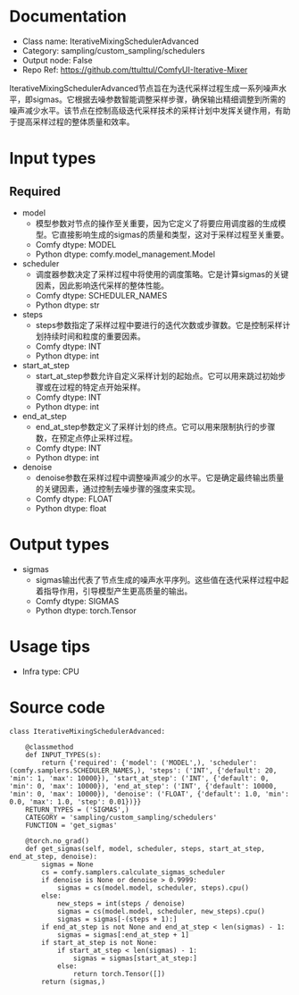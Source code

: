 # Documentation
- Class name: IterativeMixingSchedulerAdvanced
- Category: sampling/custom_sampling/schedulers
- Output node: False
- Repo Ref: https://github.com/ttulttul/ComfyUI-Iterative-Mixer

IterativeMixingSchedulerAdvanced节点旨在为迭代采样过程生成一系列噪声水平，即sigmas。它根据去噪参数智能调整采样步骤，确保输出精细调整到所需的噪声减少水平。该节点在控制高级迭代采样技术的采样计划中发挥关键作用，有助于提高采样过程的整体质量和效率。

# Input types
## Required
- model
    - 模型参数对节点的操作至关重要，因为它定义了将要应用调度器的生成模型。它直接影响生成的sigmas的质量和类型，这对于采样过程至关重要。
    - Comfy dtype: MODEL
    - Python dtype: comfy.model_management.Model
- scheduler
    - 调度器参数决定了采样过程中将使用的调度策略。它是计算sigmas的关键因素，因此影响迭代采样的整体性能。
    - Comfy dtype: SCHEDULER_NAMES
    - Python dtype: str
- steps
    - steps参数指定了采样过程中要进行的迭代次数或步骤数。它是控制采样计划持续时间和粒度的重要因素。
    - Comfy dtype: INT
    - Python dtype: int
- start_at_step
    - start_at_step参数允许自定义采样计划的起始点。它可以用来跳过初始步骤或在过程的特定点开始采样。
    - Comfy dtype: INT
    - Python dtype: int
- end_at_step
    - end_at_step参数定义了采样计划的终点。它可以用来限制执行的步骤数，在预定点停止采样过程。
    - Comfy dtype: INT
    - Python dtype: int
- denoise
    - denoise参数在采样过程中调整噪声减少的水平。它是确定最终输出质量的关键因素，通过控制去噪步骤的强度来实现。
    - Comfy dtype: FLOAT
    - Python dtype: float

# Output types
- sigmas
    - sigmas输出代表了节点生成的噪声水平序列。这些值在迭代采样过程中起着指导作用，引导模型产生更高质量的输出。
    - Comfy dtype: SIGMAS
    - Python dtype: torch.Tensor

# Usage tips
- Infra type: CPU

# Source code
```
class IterativeMixingSchedulerAdvanced:

    @classmethod
    def INPUT_TYPES(s):
        return {'required': {'model': ('MODEL',), 'scheduler': (comfy.samplers.SCHEDULER_NAMES,), 'steps': ('INT', {'default': 20, 'min': 1, 'max': 10000}), 'start_at_step': ('INT', {'default': 0, 'min': 0, 'max': 10000}), 'end_at_step': ('INT', {'default': 10000, 'min': 0, 'max': 10000}), 'denoise': ('FLOAT', {'default': 1.0, 'min': 0.0, 'max': 1.0, 'step': 0.01})}}
    RETURN_TYPES = ('SIGMAS',)
    CATEGORY = 'sampling/custom_sampling/schedulers'
    FUNCTION = 'get_sigmas'

    @torch.no_grad()
    def get_sigmas(self, model, scheduler, steps, start_at_step, end_at_step, denoise):
        sigmas = None
        cs = comfy.samplers.calculate_sigmas_scheduler
        if denoise is None or denoise > 0.9999:
            sigmas = cs(model.model, scheduler, steps).cpu()
        else:
            new_steps = int(steps / denoise)
            sigmas = cs(model.model, scheduler, new_steps).cpu()
            sigmas = sigmas[-(steps + 1):]
        if end_at_step is not None and end_at_step < len(sigmas) - 1:
            sigmas = sigmas[:end_at_step + 1]
        if start_at_step is not None:
            if start_at_step < len(sigmas) - 1:
                sigmas = sigmas[start_at_step:]
            else:
                return torch.Tensor([])
        return (sigmas,)
```
